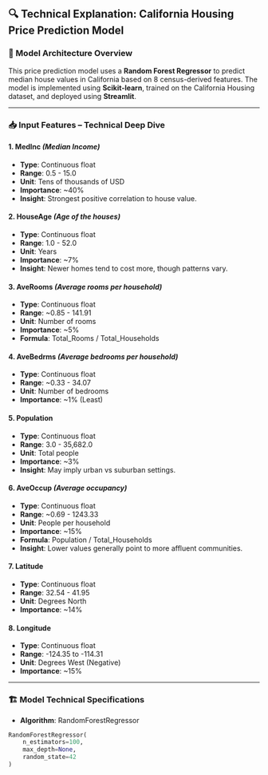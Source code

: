 ## 🔍 Technical Explanation: California Housing Price Prediction Model

### 🧠 Model Architecture Overview

This price prediction model uses a **Random Forest Regressor** to predict median house values in California based on 8 census-derived features. The model is implemented using **Scikit-learn**, trained on the California Housing dataset, and deployed using **Streamlit**.

---

### 📥 Input Features – Technical Deep Dive

#### 1. **MedInc** *(Median Income)*

* **Type**: Continuous float  
* **Range**: 0.5 - 15.0  
* **Unit**: Tens of thousands of USD  
* **Importance**: ~40%  
* **Insight**: Strongest positive correlation to house value.

#### 2. **HouseAge** *(Age of the houses)*

* **Type**: Continuous float  
* **Range**: 1.0 - 52.0  
* **Unit**: Years  
* **Importance**: ~7%  
* **Insight**: Newer homes tend to cost more, though patterns vary.

#### 3. **AveRooms** *(Average rooms per household)*

* **Type**: Continuous float  
* **Range**: ~0.85 - 141.91  
* **Unit**: Number of rooms  
* **Importance**: ~5%  
* **Formula**: Total_Rooms / Total_Households

#### 4. **AveBedrms** *(Average bedrooms per household)*

* **Type**: Continuous float  
* **Range**: ~0.33 - 34.07  
* **Unit**: Number of bedrooms  
* **Importance**: ~1% (Least)

#### 5. **Population**

* **Type**: Continuous float  
* **Range**: 3.0 - 35,682.0  
* **Unit**: Total people  
* **Importance**: ~3%  
* **Insight**: May imply urban vs suburban settings.

#### 6. **AveOccup** *(Average occupancy)*

* **Type**: Continuous float  
* **Range**: ~0.69 - 1243.33  
* **Unit**: People per household  
* **Importance**: ~15%  
* **Formula**: Population / Total_Households  
* **Insight**: Lower values generally point to more affluent communities.

#### 7. **Latitude**

* **Type**: Continuous float  
* **Range**: 32.54 - 41.95  
* **Unit**: Degrees North  
* **Importance**: ~14%

#### 8. **Longitude**

* **Type**: Continuous float  
* **Range**: -124.35 to -114.31  
* **Unit**: Degrees West (Negative)  
* **Importance**: ~15%

---

### 🏗️ Model Technical Specifications

* **Algorithm**: RandomForestRegressor

```python
RandomForestRegressor(
    n_estimators=100,
    max_depth=None,
    random_state=42
)
